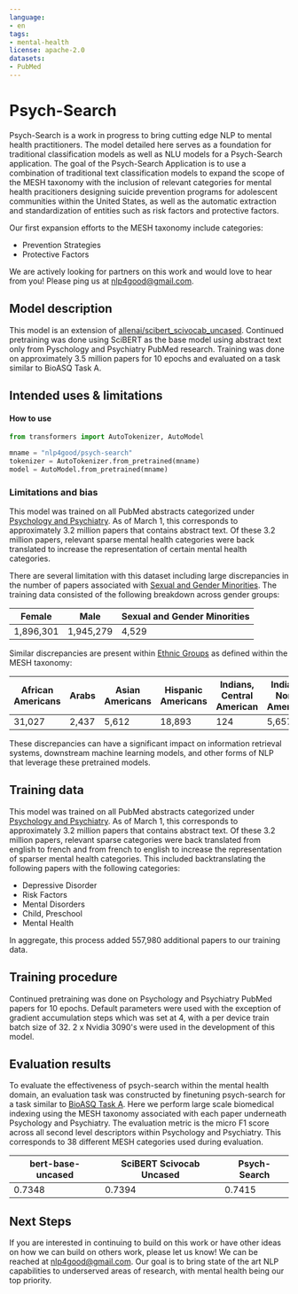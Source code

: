 ```yaml
---
language:
- en
tags:
- mental-health
license: apache-2.0
datasets:
- PubMed
---
```

# Psych-Search
Psych-Search is a work in progress to bring cutting edge NLP to mental health practitioners. The model detailed here serves as a foundation for traditional classification models as well as NLU models for a Psych-Search application. The goal of the Psych-Search Application is to use a combination of traditional text classification models to expand the scope of the MESH taxonomy with the inclusion of relevant categories for mental health pracitioners designing suicide prevention programs for adolescent communities within the United States, as well as the automatic extraction and standardization of entities such as risk factors and protective factors.

Our first expansion efforts to the MESH taxonomy include categories:
- Prevention Strategies
- Protective Factors

We are actively looking for partners on this work and would love to hear from you! Please ping us at nlp4good@gmail.com. 

## Model description

This model is an extension of [allenai/scibert_scivocab_uncased](https://huggingface.co/allenai/scibert_scivocab_uncased). Continued pretraining was done using SciBERT as the base model using abstract text only from Pyschology and Psychiatry PubMed research. Training was done on approximately 3.5 million papers for 10 epochs and evaluated on a task similar to BioASQ Task A.

## Intended uses & limitations

#### How to use

```python
from transformers import AutoTokenizer, AutoModel

mname = "nlp4good/psych-search"
tokenizer = AutoTokenizer.from_pretrained(mname)
model = AutoModel.from_pretrained(mname)
```

### Limitations and bias

This model was trained on all PubMed abstracts categorized under [Psychology and Psychiatry](https://meshb.nlm.nih.gov/treeView). As of March 1, this corresponds to approximately 3.2 million papers that contains abstract text. Of these 3.2 million papers, relevant sparse mental health categories were back translated to increase the representation of certain mental health categories.

There are several limitation with this dataset including large discrepancies in the number of papers associated with [Sexual and Gender Minorities](https://meshb.nlm.nih.gov/record/ui?ui=D000072339). The training data consisted of the following breakdown across gender groups:

Female | Male | Sexual and Gender Minorities
-------|---------|----------
1,896,301 | 1,945,279 | 4,529

Similar discrepancies are present within [Ethnic Groups](https://meshb.nlm.nih.gov/record/ui?ui=D005006) as defined within the MESH taxonomy:

| African Americans | Arabs | Asian Americans | Hispanic Americans | Indians, Central American | Indians, North American | Indians, South American | Indigenous Peoples | Mexican Americans |
|-------------------|-------|-----------------|--------------------|---------------------------|-------------------------|-------------------------|--------------------|-------------------|
| 31,027            | 2,437 | 5,612           | 18,893             | 124                       | 5,657                   | 633                     | 174                | 3,234             |

These discrepancies can have a significant impact on information retrieval systems, downstream  machine learning models, and other forms of NLP that leverage these pretrained models.
## Training data

This model was trained on all PubMed abstracts categorized under [Psychology and Psychiatry](https://meshb.nlm.nih.gov/treeView). As of March 1, this corresponds to approximately 3.2 million papers that contains abstract text. Of these 3.2 million papers, relevant sparse categories were back translated from english to french and from french to english to increase the representation of sparser mental health categories. This included backtranslating the following papers with the following categories:
- Depressive Disorder
- Risk Factors
- Mental Disorders
- Child, Preschool
- Mental Health

In aggregate, this process added 557,980 additional papers to our training data. 


## Training procedure
Continued pretraining was done on Psychology and Psychiatry PubMed papers for 10 epochs. Default parameters were used with the exception of gradient accumulation steps which was set at 4, with a per device train batch size of 32. 2 x Nvidia 3090's were used in the development of this model. 


## Evaluation results
To evaluate the effectiveness of psych-search within the mental health domain, an evaluation task was constructed by finetuning psych-search for a task similar to [BioASQ Task A](http://bioasq.org/). Here we perform large scale biomedical indexing using the MESH taxonomy associated with each paper underneath Psychology and Psychiatry. The evaluation metric is the micro F1 score across all second level descriptors within Psychology and Psychiatry. This corresponds to 38 different MESH categories used during evaluation.

bert-base-uncased   | SciBERT Scivocab Uncased | Psych-Search
-------|---------|----------
0.7348  | 0.7394 | 0.7415

## Next Steps
If you are interested in continuing to build on this work or have other ideas on how we can build on others work, please let us know! We can be reached at nlp4good@gmail.com. Our goal is to bring state of the art NLP capabilities to underserved areas of research, with mental health being our top priority.